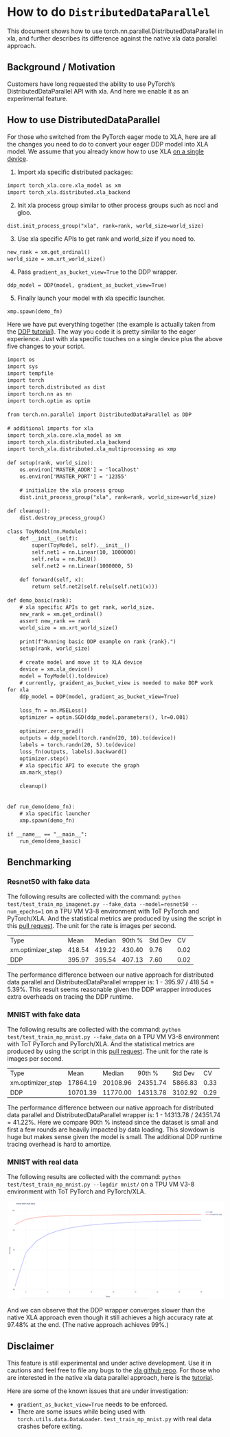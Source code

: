 # How to do `DistributedDataParallel`

This document shows how to use torch.nn.parallel.DistributedDataParallel in xla,
and further describes its difference against the native xla data parallel
approach.


## Background / Motivation

Customers have long requested the ability to use PyTorch’s
DistributedDataParallel API with xla. And here we enable it as an experimental
feature.


## How to use DistributedDataParallel

For those who switched from the PyTorch eager mode to XLA, here are all the
changes you need to do to convert your eager DDP model into XLA model. We assume
that you already know how to use XLA [on a single
device](../API_GUIDE.md#running-on-a-single-xla-device).

1. Import xla specific distributed packages:

```
import torch_xla.core.xla_model as xm
import torch_xla.distributed.xla_backend
```

2. Init xla process group similar to other process groups such as nccl and gloo.

```
dist.init_process_group("xla", rank=rank, world_size=world_size)
```

3. Use xla specific APIs to get rank and world\_size if you need to.

```
new_rank = xm.get_ordinal()
world_size = xm.xrt_world_size()
```

4. Pass `gradient_as_bucket_view=True` to the DDP wrapper.

```
ddp_model = DDP(model, gradient_as_bucket_view=True)
```

5. Finally launch your model with xla specific launcher.

```
xmp.spawn(demo_fn)
```

Here we have put everything together (the example is actually taken from the
[DDP tutorial](https://pytorch.org/tutorials/intermediate/ddp_tutorial.html)).
The way you code it is pretty similar to the eager experience. Just with xla
specific touches on a single device plus the above five changes to your script.

```
import os
import sys
import tempfile
import torch
import torch.distributed as dist
import torch.nn as nn
import torch.optim as optim

from torch.nn.parallel import DistributedDataParallel as DDP

# additional imports for xla
import torch_xla.core.xla_model as xm
import torch_xla.distributed.xla_backend
import torch_xla.distributed.xla_multiprocessing as xmp

def setup(rank, world_size):
    os.environ['MASTER_ADDR'] = 'localhost'
    os.environ['MASTER_PORT'] = '12355'

    # initialize the xla process group
    dist.init_process_group("xla", rank=rank, world_size=world_size)

def cleanup():
    dist.destroy_process_group()

class ToyModel(nn.Module):
    def __init__(self):
        super(ToyModel, self).__init__()
        self.net1 = nn.Linear(10, 1000000)
        self.relu = nn.ReLU()
        self.net2 = nn.Linear(1000000, 5)

    def forward(self, x):
        return self.net2(self.relu(self.net1(x)))

def demo_basic(rank):
    # xla specific APIs to get rank, world_size.
    new_rank = xm.get_ordinal()
    assert new_rank == rank
    world_size = xm.xrt_world_size()

    print(f"Running basic DDP example on rank {rank}.")
    setup(rank, world_size)

    # create model and move it to XLA device
    device = xm.xla_device()
    model = ToyModel().to(device)
    # currently, graident_as_bucket_view is needed to make DDP work for xla
    ddp_model = DDP(model, gradient_as_bucket_view=True)

    loss_fn = nn.MSELoss()
    optimizer = optim.SGD(ddp_model.parameters(), lr=0.001)

    optimizer.zero_grad()
    outputs = ddp_model(torch.randn(20, 10).to(device))
    labels = torch.randn(20, 5).to(device)
    loss_fn(outputs, labels).backward()
    optimizer.step()
    # xla specific API to execute the graph
    xm.mark_step()

    cleanup()


def run_demo(demo_fn):
    # xla specific launcher
    xmp.spawn(demo_fn)

if __name__ == "__main__":
    run_demo(demo_basic)
```

## Benchmarking


### Resnet50 with fake data

The following results are collected with the command: `python
test/test_train_mp_imagenet.py --fake_data --model=resnet50 --num_epochs=1` on a
TPU VM V3-8 environment with ToT PyTorch and PyTorch/XLA. And the statistical
metrics are produced by using the script in this [pull
request](https://github.com/pytorch/xla/pull/4107). The unit for the rate is
images per second.

<table>
  <tr>
   <td>Type
   </td>
   <td>Mean
   </td>
   <td>Median
   </td>
   <td>90th %
   </td>
   <td>Std Dev
   </td>
   <td>CV
   </td>
  </tr>
  <tr>
   <td>xm.optimizer_step
   </td>
   <td>418.54
   </td>
   <td>419.22
   </td>
   <td>430.40
   </td>
   <td>9.76
   </td>
   <td>0.02
   </td>
  </tr>
  <tr>
   <td>DDP
   </td>
   <td>395.97
   </td>
   <td>395.54
   </td>
   <td>407.13
   </td>
   <td>7.60
   </td>
   <td>0.02
   </td>
  </tr>
</table>


The performance difference between our native approach for distributed data
parallel and DistributedDataParallel wrapper is: 1 - 395.97 / 418.54 = 5.39%.
This result seems reasonable given the DDP wrapper introduces extra overheads on
tracing the DDP runtime.

### MNIST with fake data

The following results are collected with the command: `python
test/test_train_mp_mnist.py --fake_data` on a TPU VM V3-8 environment with ToT
PyTorch and PyTorch/XLA. And the statistical metrics are produced by using the
script in this [pull request](https://github.com/pytorch/xla/pull/4107). The
unit for the rate is images per second.

<table>
  <tr>
   <td>Type
   </td>
   <td>Mean
   </td>
   <td>Median
   </td>
   <td>90th %
   </td>
   <td>Std Dev
   </td>
   <td>CV
   </td>
  </tr>
  <tr>
   <td>xm.optimizer_step
   </td>
   <td>17864.19
   </td>
   <td>20108.96
   </td>
   <td>24351.74
   </td>
   <td>5866.83
   </td>
   <td>0.33
   </td>
  </tr>
  <tr>
   <td>DDP
   </td>
   <td>10701.39
   </td>
   <td>11770.00
   </td>
   <td>14313.78
   </td>
   <td>3102.92
   </td>
   <td>0.29
   </td>
  </tr>
</table>


The performance difference between our native approach for distributed data
parallel and DistributedDataParallel wrapper is: 1 - 14313.78 / 24351.74 =
41.22%. Here we compare 90th % instead since the dataset is small and first a
few rounds are heavily impacted by data loading. This slowdown is huge but makes
sense given the model is small. The additional DDP runtime tracing overhead is
hard to amortize.

### MNIST with real data

The following results are collected with the command: `python
test/test_train_mp_mnist.py --logdir mnist/` on a TPU VM V3-8 environment with
ToT PyTorch and PyTorch/XLA.

![learning_curves](_static/img/ddp_md_mnist_with_real_data.png)

And we can observe that the DDP wrapper converges slower than the native XLA
approach even though it still achieves a high accuracy rate at 97.48% at the
end. (The native approach achieves 99%.)

## Disclaimer

This feature is still experimental and under active development. Use it in
cautions and feel free to file any bugs to the [xla github
repo](https://github.com/pytorch/xla/). For those who are interested in the
native xla data parallel approach, here is the
[tutorial](../API_GUIDE.md#running-on-multiple-xla-devices-with-multi-processing).

Here are some of the known issues that are under investigation:
*   `gradient_as_bucket_view=True` needs to be enforced.
*   There are some issues while being used with `torch.utils.data.DataLoader`. `​​test_train_mp_mnist.py` with real data crashes before exiting.
